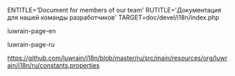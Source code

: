 
ENTITLE='Document for members of our team'
RUTITLE='Документация для нашей команды разработчиков'
TARGET=doc/devel/i18n/index.php

luwrain-page-en

luwrain-page-ru


https://github.com/luwrain/i18n/blob/master/ru/src/main/resources/org/luwrain/i18n/ru/constants.properties
